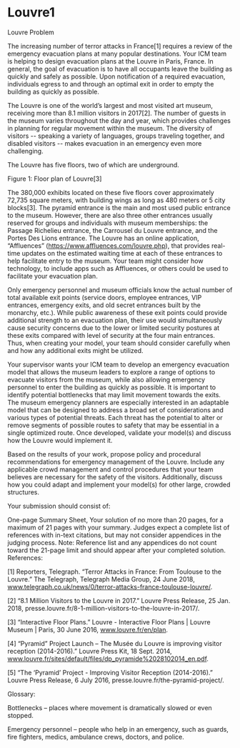 # Louvre1
Louvre
	Problem	 
 	
The increasing number of terror attacks in France[1] requires a review of the emergency evacuation plans at many popular destinations. Your ICM team is helping to design evacuation plans at the Louvre in Paris, France. In general, the goal of evacuation is to have all occupants leave the building as quickly and safely as possible. Upon notification of a required evacuation, individuals egress to and through an optimal exit in order to empty the building as quickly as possible.  

The Louvre is one of the world’s largest and most visited art museum, receiving more than 8.1 million visitors in 2017[2]. The number of guests in the museum varies throughout the day and year, which provides challenges in planning for regular movement within the museum. The diversity of visitors -- speaking a variety of languages, groups traveling together, and disabled visitors -- makes evacuation in an emergency even more challenging.

The Louvre has five floors, two of which are underground.



Figure 1: Floor plan of Louvre[3]

The 380,000 exhibits located on these five floors cover approximately 72,735 square meters, with building wings as long as 480 meters or 5 city blocks[3]. The pyramid entrance is the main and most used public entrance to the museum. However, there are also three other entrances usually reserved for groups and individuals with museum memberships: the Passage Richelieu entrance, the Carrousel du Louvre entrance, and the Portes Des Lions entrance. The Louvre has an online application, “Affluences” (https://www.affluences.com/louvre.php), that provides real-time updates on the estimated waiting time at each of these entrances to help facilitate entry to the museum. Your team might consider how technology, to include apps such as Affluences, or others could be used to facilitate your evacuation plan.

Only emergency personnel and museum officials know the actual number of total available exit points (service doors, employee entrances, VIP entrances, emergency exits, and old secret entrances built by the monarchy, etc.). While public awareness of these exit points could provide additional strength to an evacuation plan, their use would simultaneously cause security concerns due to the lower or limited security postures at these exits compared with level of security at the four main entrances. Thus, when creating your model, your team should consider carefully when and how any additional exits might be utilized.  

Your supervisor wants your ICM team to develop an emergency evacuation model that allows the museum leaders to explore a range of options to evacuate visitors from the museum, while also allowing emergency personnel to enter the building as quickly as possible. It is important to identify potential bottlenecks that may limit movement towards the exits. The museum emergency planners are especially interested in an adaptable model that can be designed to address a broad set of considerations and various types of potential threats. Each threat has the potential to alter or remove segments of possible routes to safety that may be essential in a single optimized route. Once developed, validate your model(s) and discuss how the Louvre would implement it.

Based on the results of your work, propose policy and procedural recommendations for emergency management of the Louvre. Include any applicable crowd management and control procedures that your team believes are necessary for the safety of the visitors. Additionally, discuss how you could adapt and implement your model(s) for other large, crowded structures.

Your submission should consist of:

One-page Summary Sheet,
Your solution of no more than 20 pages, for a maximum of 21 pages with your summary.
Judges expect a complete list of references with in-text citations, but may not consider appendices in the judging process.
Note: Reference list and any appendices do not count toward the 21-page limit and should appear after your completed solution.
References:

[1] Reporters, Telegraph. “Terror Attacks in France: From Toulouse to the Louvre.” The Telegraph, Telegraph Media Group, 24 June 2018, www.telegraph.co.uk/news/0/terror-attacks-france-toulouse-louvre/.

[2] “8.1 Million Visitors to the Louvre in 2017.” Louvre Press Release, 25 Jan. 2018, presse.louvre.fr/8-1-million-visitors-to-the-louvre-in-2017/.

[3] “Interactive Floor Plans.” Louvre - Interactive Floor Plans | Louvre Museum | Paris, 30 June 2016, www.louvre.fr/en/plan.

[4] “Pyramid” Project Launch – The Musée du Louvre is improving visitor reception (2014-2016).” Louvre Press Kit, 18 Sept. 2014, www.louvre.fr/sites/default/files/dp_pyramide%2028102014_en.pdf.

[5] “The ‘Pyramid’ Project - Improving Visitor Reception (2014-2016).” Louvre Press Release, 6 July 2016, presse.louvre.fr/the-pyramid-project/.

Glossary:

Bottlenecks – places where movement is dramatically slowed or even stopped.

Emergency personnel – people who help in an emergency, such as guards, fire fighters, medics, ambulance crews, doctors, and police.
